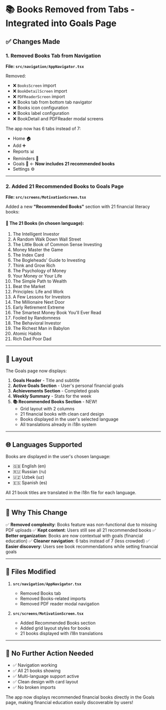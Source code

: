 # 📚 Books Removed from Tabs - Integrated into Goals Page

## ✅ Changes Made

### 1. Removed Books Tab from Navigation
**File: `src/navigation/AppNavigator.tsx`**

Removed:
- ❌ `BooksScreen` import
- ❌ `BookDetailScreen` import  
- ❌ `PDFReaderScreen` import
- ❌ Books tab from bottom tab navigator
- ❌ Books icon configuration
- ❌ Books label configuration
- ❌ BookDetail and PDFReader modal screens

The app now has 6 tabs instead of 7:
- Home 🏠
- Add ➕
- Reports 📊
- Reminders 🔔
- Goals 🚩 ← **Now includes 21 recommended books**
- Settings ⚙️

---

### 2. Added 21 Recommended Books to Goals Page
**File: `src/screens/MotivationScreen.tsx`**

Added a new **"Recommended Books"** section with 21 financial literacy books:

#### 📖 The 21 Books (in chosen language):

1. The Intelligent Investor
2. A Random Walk Down Wall Street
3. The Little Book of Common Sense Investing
4. Money Master the Game
5. The Index Card
6. The Bogleheads' Guide to Investing
7. Think and Grow Rich
8. The Psychology of Money
9. Your Money or Your Life
10. The Simple Path to Wealth
11. Beat the Market
12. Principles: Life and Work
13. A Few Lessons for Investors
14. The Millionaire Next Door
15. Early Retirement Extreme
16. The Smartest Money Book You'll Ever Read
17. Fooled by Randomness
18. The Behavioral Investor
19. The Richest Man in Babylon
20. Atomic Habits
21. Rich Dad Poor Dad

---

## 🎨 Layout

The Goals page now displays:

1. **Goals Header** - Title and subtitle
2. **Active Goals Section** - User's personal financial goals
3. **Achievements Section** - Completed goals
4. **Weekly Summary** - Stats for the week
5. **📚 Recommended Books Section** - NEW!
   - Grid layout with 2 columns
   - 21 financial books with clean card design
   - Books displayed in the user's selected language
   - All translations already in i18n system

---

## 🌐 Languages Supported

Books are displayed in the user's chosen language:
- 🇬🇧 English (en)
- 🇷🇺 Russian (ru)
- 🇺🇿 Uzbek (uz)
- 🇪🇸 Spanish (es)

All 21 book titles are translated in the i18n file for each language.

---

## 🎯 Why This Change

✅ **Removed complexity**: Books feature was non-functional due to missing PDF uploads
✅ **Kept content**: Users still see all 21 recommended books
✅ **Better organization**: Books are now contextual with goals (financial education)
✅ **Cleaner navigation**: 6 tabs instead of 7 (less crowded)
✅ **Easier discovery**: Users see book recommendations while setting financial goals

---

## 📝 Files Modified

1. **`src/navigation/AppNavigator.tsx`**
   - Removed Books tab
   - Removed Books-related imports
   - Removed PDF reader modal navigation

2. **`src/screens/MotivationScreen.tsx`**
   - Added Recommended Books section
   - Added grid layout styles for books
   - 21 books displayed with i18n translations

---

## 🚀 No Further Action Needed

- ✅ Navigation working
- ✅ All 21 books showing
- ✅ Multi-language support active
- ✅ Clean design with card layout
- ✅ No broken imports

The app now displays recommended financial books directly in the Goals page, making financial education easily discoverable by users!